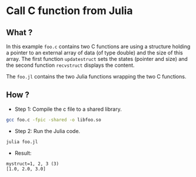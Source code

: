 # Call C function from Julia

## What ?

In this example `foo.c` contains two C functions are using a structure holding a pointer to an external array of data (of type double) and the size of this array. The first function `updatestruct` sets the states (pointer and size) and the second function `recvstruct` displays the content.

The `foo.jl` contains the two Julia functions wrapping the two C functions.

## How ?

- Step 1: Compile the c file to a shared library.

```sh
gcc foo.c -fpic -shared -o libfoo.so
```

- Step 2: Run the Julia code.

```sh
julia foo.jl
```

- Result:

```
mystruct=1, 2, 3 (3)
[1.0, 2.0, 3.0]

```
